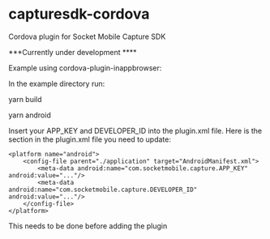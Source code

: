 # capturesdk-cordova
Cordova plugin for Socket Mobile Capture SDK

***Currently under development ****

Example using cordova-plugin-inappbrowser:

In the example directory run:

yarn build

yarn android

Insert your APP_KEY and DEVELOPER_ID into the plugin.xml file.  Here is the section in the plugin.xml file you need to update:

    <platform name="android">
        <config-file parent="./application" target="AndroidManifest.xml">
            <meta-data android:name="com.socketmobile.capture.APP_KEY" android:value="..."/>
            <meta-data android:name="com.socketmobile.capture.DEVELOPER_ID" android:value="..."/>
        </config-file>
    </platform>

This needs to be done before adding the plugin
